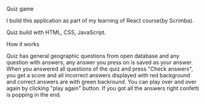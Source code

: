 Quiz game

I build this application as part of my learning of React course(by Scrimba).

Quiz build with HTML, CSS, JavaScript.

How it works

Quiz has general geographic questions from open database and any question with answers, any answer you press on is saved as your answer.
When you answered all questions of the quiz and press "Check answers", you get a score and all incorrect answers displayed with red background and correct answers are with green backround. You can play over and over again by clicking "play again" button.
If you got all the answers right confetti is popping in the end. 

